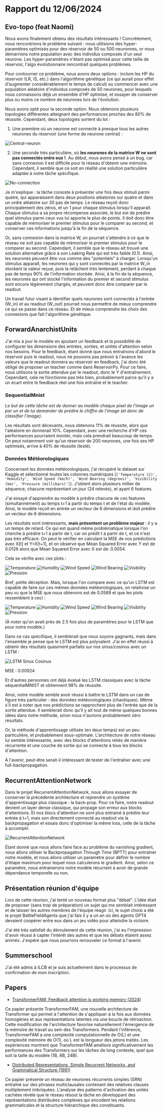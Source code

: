  # Rapport du 12/06/2024

## Evo-topo (feat Naomi)

Nous avons finalement obtenu des résultats intéressants ! Concrètement, nous rencontrions le problème suivant : nous utilisions des hyper-paramètres optimisés pour des réservoir de 50 ou 500 neuronnes, or nous démarrions notre population avec des individus composés d'un seul neurone. Les hyper-paramètres n'étant pas optimisé pour cette taille de réservoir, l'algo évolutionnaire rencontrait quelques problèmes.

Pour contourner ce problème, nous avons deux options : inclure les HP du réservoir (LR, IS, etc.) dans l'algorithme génétique (ce qui aurait pour effet d'augmenter considérablement le temps de calcul) ou commencer avec une population aléatoire d'individus composés de 50 neurones, pour lesquels nous connaissons déjà un ensemble d'HP optimisé, et essayer de conserver plus ou moins ce nombre de neurones lors de l'évolution.

Nous avons opté pour la seconde option. Nous obtenons plusieurs topologies différentes atteignant des performances proches des 80% de réussite. Cependant, deux topologies sortent du lot :

1. Une première où un neurone est connecté à presque tous les autres neurones du réservoir (une forme de neurone central) :

![Central-neuron](./picture-2024-06-12/one_best-79.2.png)

2. Une seconde très particulière, où **les neurones de la matrice W ne sont pas connectés entre eux !**. Au début, nous avons pensé à un bug, car sans connexion il est difficile pour le réseau d'obtenir une mémoire. Cependant, il semble que ce soit en réalité une solution particulière adaptée à notre tâche spécifique.

![No-connection](./picture-2024-06-12/no_connection.png)

Je m'explique : la tâche consiste à présenter une fois deux stimuli parmi quatre, qui apparaissent dans deux positions aléatoires sur quatre et dans un ordre aléatoire sur 30 pas de temps. Le réseau reçoit donc principalement des zéros, et un 1 pour chaque stimulus lorsqu'il apparaît. Chaque stimulus a sa propre récompense associée, le but est de prédire quel stimulus parmi ceux vus lui apporte le plus de points. Il doit donc être capable de mémoriser le premier stimulus pour le comparer au second, et conserver ces informations jusqu'à la fin de la séquence.

Or, sans connexion dans la matrice W, on pourrait s'attendre à ce que le réseau ne soit pas capable de mémoriser le premier stimulus pour le comparer au second. Cependant, il semble que le réseau ait trouvé une solution alternative grâce à son Leaking Rate qui est très faible (0.1). Ainsi, les neurones peuvent être vus comme des "potentiels" à charger. Lorsqu'un stimulus apparaît, les neurones qui y sont connectés par la matrice W_in stockent la valeur reçue, puis la relâchent très lentement, perdant à chaque pas de temps 90% de l'information stockée. Ainsi, à la fin de la séquence, les neurones qui ont stocké l'information du premier et second stimulus sont encore légèrement chargés, et peuvent donc être comparer par le readout.

Un travail futur visant à identifier quels neurones sont connectés à l'entrée (W_in) et au readout (W_out) pourrait nous permettre de mieux comprendre ce qui se passe dans ce réseau. Et de mieux comprendre les choix des connexions que fait l'algorithme génétique.

## ForwardAnarchistUnits

J'ai mis à jour le modèle en ajoutant un feedback et la possibilité de configurer les dimensions des entrées, sorties, et unités d'attention selon nos besoins. Pour le feedback, étant donné que nous entraînons d'abord le réservoir puis le readout, nous ne pouvons pas prévoir à l'avance les valeurs que le readout donnera au réservoir en feedback, j'ai donc été obligé de proposer un teacher comme dans ReservoirPy. Pour ce faire, nous utilisons la sortie attendue par le readout, donc le Y d'entraînement. Cependant, cela ne fonctionne pas très bien, probablement parce qu'il y a un écart entre le feedback réel une fois entraîné et le teacher.

### SequentialMnist

*Le but de cette tâche est de donner au modèle chaque pixel de l'image un par un et de lui demander de prédire le chiffre de l'image (et donc de classifier l'image).*

Les résultats sont décevants, nous obtenons 11% de réussite, alors que l'aléatoire en donnerait 10%. Cependant, avec une recherche d'HP ces performances pourraient monter, mais cela prendrait beaucoup de temps. On peut notamment voir qu'un réservoir de 200 neurones, une fois ses HP optimisés, arrive à 40% de réussite (testé).

### Données Météorologiques

Concernant les données météorologiques, j'ai récupéré le dataset sur Kaggle et sélectionné toutes les colonnes numériques (`['Temperature (C)', 'Humidity', 'Wind Speed (km/h)', 'Wind Bearing (degrees)', 'Visibility (km)', 'Pressure (millibars)']`). J'obient alors plusieurs millier de séquence, chacune représentant un jour (24 relevés), et ayant 6 features. 

J'ai essayé d'apprendre au modèle à prédire chacune de ces features (simultannément) au temps t+1 à partir du temps t et de l'état du modèle. Ainsi, le modèle reçoit en entrée un vecteur de 6 dimensions et doit prédire un vecteur de 6 dimensions.

Les résultats sont intéressants, **mais présentent un problème majeur** : il y a un temps de retard. Ce qui est quand même problématique lorsque l'on cherche à prédire t+1 à partir de t, car on prédit t à partir de t, et ce n'est pas très efficace. On peut le vérifier en calculant la MSE de nos prédictions avec X[t] et Y=X[t+1], et on observe que Mean Squared Error avec Y est de 0.0126 alors que Mean Squared Error avec X est de: 0.0054.

Cela se vérifie avec ces plots :

![Temperature](./picture-2024-06-12/temperature.png)
![Humidity](./picture-2024-06-12/humidity.png)
![Wind Speed](./picture-2024-06-12/wind-speed.png)
![Wind Bearing](./picture-2024-06-12/wind-bearing.png)
![Visibility](./picture-2024-06-12/visibility.png)
![Pression](./picture-2024-06-12/pression.png)

Bref, petite déception. Mais, lorsque l'on compare avec ce qu'un LSTM est capable de faire sur ces mêmes données météorologiques, on relativise un peu vu que la MSE que nous obtenons est de 0.0589 et que les plots ressemblent à ceci :

![Temperature](./picture-2024-06-12/lstm_temperature.png)
![Humidity](./picture-2024-06-12/lstm_humidity.png)
![Wind Speed](./picture-2024-06-12/lstm_wind_speed.png)
![Wind Bearing](./picture-2024-06-12/lstm_wind_bearing.png)
![Visibility](./picture-2024-06-12/lstm_visibility.png)
![Pression](./picture-2024-06-12/lstm_pression.png)

(À noter qu'on avait près de 2.5 fois plus de paramètres pour le LSTM que pour notre modèle.)

Dans ce cas spécifique, il semblerait que nous soyons gagnants, mais dans l'ensemble je pense que le LSTM est plus polyvalent. J'ai en effet réussi à obtenir des résultats quasiment parfaits sur nos sinus/cosinus avec un LSTM :

![LSTM Sinus Cosinus](./picture-2024-06-12/lstm_sin_cos.png)

MSE : 0.00924

Et d'autres personnes ont déjà évalué les LSTM classiques avec la tâche séquentialMNIST et obtiennent 98% de réussite.

Ainsi, notre modèle semble avoir réussi à battre le LSTM dans un cas de figure très particulier : des données météorologiques (chaotiques). Même s'il est à noter que nos prédictions se rapprochent plus de l'entrée que de la sortie attendue. Il semblerait donc qu'il y ait tout de même quelques bonnes idées dans notre méthode, sinon nous n'aurions probablement zéro résultats.

Or, la méthode d'apprentissage utilisée (en deux temps) est un peu particulière, et probablement sous-optimale. L'architecture de notre réseau lui semble intéressante, avec des blocks d'attentions reliés de manière récurrente et une couche de sortie qui se connecte à tous les blocks d'attention.

À l'avenir, peut-être serait-il intéressant de tester de l'entraîner avec une full-backpropagation.

## RecurrentAttentionNetwork

Dans le projet RecurrentAttentionNetwork, nous allons essayer de conserver la précédente architecture et reprendre un système d'apprentissage plus classique : la back-prop. Pour ce faire, notre readout devient un layer dense classique, qui propage son erreur aux blocks d'attentions. Et nos blocs d'attention ne sont plus entrainé à prédire leur entrée à t+1, mais son directement connecté au readout via la backpropagation et essais donc d'optimiser la même loss, celle de la tâche à accomplir.

![RecurrentAttentionNetwork](./picture-2024-06-12/recurrent-attention-network.png)

Étant donné que nous allons faire face au problème du vanishing gradient, nous allons utiliser la Backpropagation Through Time (BPTT) pour entraîner notre modèle, et nous allons utiliser un paramètre pour définir le nombre d'étape maximum pour lequel nous calculerons le gradient. Ainsi, selon ce paramètre, nous entrainerons notre modèle récurrent à avoir de grande dépendance temporelle ou non.

## Présentation réunion d'équipe

Lors de cette réunion, j'ai tenté un nouveau format plus "débat". L'idée était de proposer (sans trop de préparation) un sujet qui me semblait intéressant et de laisser les autres membres de l'équipe réagir. Ici, le sujet choisi a été le projet BattleFieldAgents que j'ai fais il y a un an où des agents GPT4 devaient coopérer entre eux dans un jeu vidéo pour atteindre la victoire.

J'ai été très satisfait du déroulement de cette réunion, j'ai eu l'impression d'avoir réussi à capter l'intérêt des autres et que les débats étaient assez animés. J'espère que nous pourrons renouveler ce format à l'avenir.

## Summerschool

J'ai été admis à ILCB et je suis actuellement dans le processus de confirmation de mon inscription.

## Papers

- [TransformerFAM: Feedback attention is working memory (2024)](https://arxiv.org/pdf/2404.09173)

Ce papier présente TransformerFAM, une nouvelle architecture de Transformer qui permet à l'attention de s'appliquer à la fois aux données homogènes et aux représentations latentes via une boucle de rétroaction. Cette modification de l'architecture favorise naturellement l'émergence de la mémoire de travail au sein des Transformers. Pendant l'inférence, TransformerFAM a une complexité computationnelle de O(L) et une complexité mémoire de O(1), où L est la longueur des jetons traités. Les expériences montrent que TransformerFAM améliore significativement les performances des Transformers sur les tâches de long contexte, quel que soit la taille du modèle (1B, 8B, 24B).

- [Distributed Representations, Simple Recurrent Networks, and Grammatical Structure (1991)](https://link.springer.com/content/pdf/10.1007/BF00114844.pdf)

Ce papier présente un réseau de neurones récurrents simples (SRN) entraîné sur des phrases multiclausales contenant des relatives clauses multiplement imbriquées. L'analyse des patterns d'activation des unités cachées révèle que le réseau résout la tâche en développant des représentations distribuées complexes qui encodent les relations grammaticales et la structure hiérarchique des constituants.